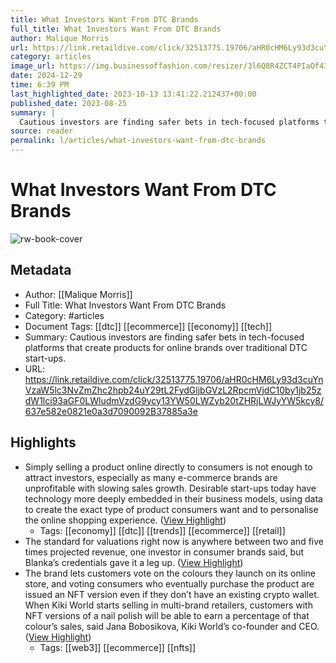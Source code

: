 ```yaml
---
title: What Investors Want From DTC Brands
full_title: What Investors Want From DTC Brands
author: Malique Morris
url: https://link.retaildive.com/click/32513775.19706/aHR0cHM6Ly93d3cuYnVzaW5lc3NvZmZhc2hpb24uY29tL2FydGljbGVzL2RpcmVjdC10by1jb25zdW1lci93aGF0LWludmVzdG9ycy13YW50LWZyb20tZHRjLWJyYW5kcy8/637e582e0821e0a3d7090092B37885a3e
category: articles
image_url: https://img.businessoffashion.com/resizer/3l6Q8R4ZCT4PIaQf43Ke0l5qav0=/1200x630/filters:format(jpg):quality(70):focal(867x237:877x247)/cloudfront-eu-central-1.images.arcpublishing.com/businessoffashion/FQVWK2WZIBG4PKERJKMC3AGKI4.jpg
date: 2024-12-29
time: 6:39 PM
last_highlighted_date: 2023-10-13 13:41:22.212437+00:00
published_date: 2023-08-25
summary: |
  Cautious investors are finding safer bets in tech-focused platforms that create products for online brands over traditional DTC start-ups.
source: reader
permalink: l/articles/what-investors-want-from-dtc-brands
---
```

# What Investors Want From DTC Brands

![rw-book-cover](https://img.businessoffashion.com/resizer/3l6Q8R4ZCT4PIaQf43Ke0l5qav0=/1200x630/filters:format(jpg):quality(70):focal(867x237:877x247)/cloudfront-eu-central-1.images.arcpublishing.com/businessoffashion/FQVWK2WZIBG4PKERJKMC3AGKI4.jpg)

## Metadata
- Author: [[Malique Morris]]
- Full Title: What Investors Want From DTC Brands
- Category: #articles
- Document Tags: [[dtc]] [[ecommerce]] [[economy]] [[tech]] 
- Summary: Cautious investors are finding safer bets in tech-focused platforms that create products for online brands over traditional DTC start-ups.
- URL: https://link.retaildive.com/click/32513775.19706/aHR0cHM6Ly93d3cuYnVzaW5lc3NvZmZhc2hpb24uY29tL2FydGljbGVzL2RpcmVjdC10by1jb25zdW1lci93aGF0LWludmVzdG9ycy13YW50LWZyb20tZHRjLWJyYW5kcy8/637e582e0821e0a3d7090092B37885a3e

## Highlights
- Simply selling a product online directly to consumers is not enough to attract investors, especially as many e-commerce brands are unprofitable with slowing sales growth. Desirable start-ups today have technology more deeply embedded in their business models, using data to create the exact type of product consumers want and to personalise the online shopping experience. ([View Highlight](https://read.readwise.io/read/01h98t0b1bc2bwejqhnt6a6rja))
    - Tags: [[economy]] [[dtc]] [[trends]] [[ecommerce]] [[retail]] 
- The standard for valuations right now is anywhere between two and five times projected revenue, one investor in consumer brands said, but Blanka’s credentials gave it a leg up. ([View Highlight](https://read.readwise.io/read/01h98t2c8awfnpfhrgm9awyrdy))
- The brand lets customers vote on the colours they launch on its online store, and voting consumers who eventually purchase the product are issued an NFT version even if they don’t have an existing crypto wallet. When Kiki World starts selling in multi-brand retailers, customers with NFT versions of a nail polish will be able to earn a percentage of that colour’s sales, said Jana Bobosikova, Kiki World’s co-founder and CEO. ([View Highlight](https://read.readwise.io/read/01h98t406r3aq1thqtbhmm6v9x))
    - Tags: [[web3]] [[ecommerce]] [[nfts]] 


